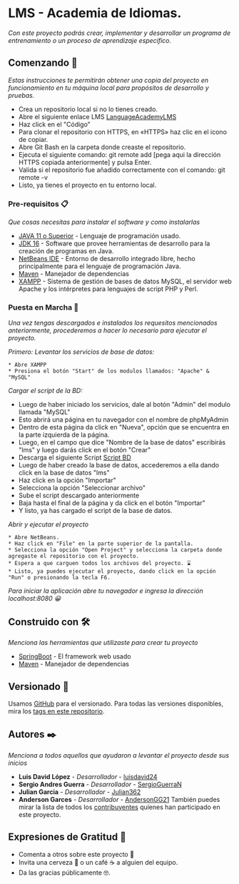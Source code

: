 # LMS - Academia de Idiomas.

_Con este proyecto podrás crear, implementar y desarrollar un programa de entrenamiento o un proceso de aprendizaje específico._

## Comenzando 🚀

_Estas instrucciones te permitirán obtener una copia del proyecto en funcionamiento en tu máquina local para propósitos de desarrollo y pruebas._

* Crea un repositorio local si no lo tienes creado.
* Abre el siguiente enlace LMS [LanguageAcademyLMS](https://github.com/AndersonGG21/LanguageAcademyLMS) 
* Haz click en el "Código"
* Para clonar el repositorio con HTTPS, en «HTTPS» haz clic en el icono de copiar.
* Abre Git Bash en la carpeta donde creaste el repositorio.
* Ejecuta el siguiente comando: git remote add [pega aqui la dirección HTTPS copiada anteriormente] y pulsa Enter.
* Valida si el repositorio fue añadido correctamente con el comando: git remote -v
* Listo, ya tienes el proyecto en tu entorno local.


### Pre-requisitos 📋

_Que cosas necesitas para instalar el software y como instalarlas_

* [JAVA 11 o Superior](https://www.java.com/es/) - Lenguaje de programación usado.
* [JDK 16](https://www.oracle.com/co/java/technologies/downloads/) - Software que provee herramientas de desarrollo para la creación de programas en Java. 
* [NetBeans IDE](https://netbeans.apache.org/download/index.html) - Entorno de desarrollo integrado libre, hecho principalmente para el lenguaje de programación Java. 
* [Maven](https://maven.apache.org/) - Manejador de dependencias
* [XAMPP](https://www.apachefriends.org/es/index.html) - Sistema de gestión de bases de datos MySQL, el servidor web Apache y los intérpretes para lenguajes de script PHP y Perl.


### Puesta en Marcha 🔧

_Una vez tengas descargados e instalados los requesitos mencionados anteriormente, procederemos a hacer lo necesario para ejecutar el proyecto._

_Primero: Levantar los servicios de base de datos:_

```
* Abre XAMPP
* Presiona el botón "Start" de los modulos llamados: "Apache" & "MySQL"
```


_Cargar el script de la BD:_


* Luego de haber iniciado los servicios, dale al botón "Admin" del modulo llamada "MySQL"
* Esto abrirá una página en tu navegador con el nombre de phpMyAdmin
* Dentro de esta página da click en "Nueva", opción que se encuentra en la parte izquierda de la página.
* Luego, en el campo que dice "Nombre de la base de datos" escribirás "lms" y luego darás click en el botón "Crear"
* Descarga el siguiente Script [Script BD](https://drive.google.com/file/d/1NIlV02taBTowKH8EELAYB8cj5IQCdZUK/view?usp=share_link)
* Luego de haber creado la base de datos, accederemos a ella dando click en la base de datos "lms"
* Haz click en la opción "Importar"
* Selecciona la opción "Seleccionar archivo"
* Sube el script descargado anteriormente
* Baja hasta el final de la página y da click en el botón "Importar"
* Y listo, ya has cargado el script de la base de datos.



_Abrir y ejecutar el proyecto_

```
* Abre NetBeans.
* Haz click en "File" en la parte superior de la pantalla.
* Selecciona la opción "Open Project" y selecciona la carpeta donde agregaste el repositorio con el proyecto.
* Espera a que carguen todos los archivos del proyecto. ⌛
* Listo, ya puedes ejecutar el proyecto, dando click en la opción "Run" o presionando la tecla F6.
```

_Para iniciar la aplicación abre tu navegador e ingresa la dirección localhost:8080 😀_

## Construido con 🛠️

_Menciona las herramientas que utilizaste para crear tu proyecto_

* [SpringBoot](https://spring.io/projects/spring-boot) - El framework web usado
* [Maven](https://maven.apache.org/) - Manejador de dependencias


## Versionado 📌

Usamos [GitHub](https://github.com) para el versionado. Para todas las versiones disponibles, mira los [tags en este repositorio](https://github.com/AndersonGG21/LanguageAcademyLMS).

## Autores ✒️

_Menciona a todos aquellos que ayudaron a levantar el proyecto desde sus inicios_

* **Luis David López** - *Desarrollador* - [luisdavid24](https://github.com/luisdavid24)
* **Sergio Andres Guerra** - *Desarrollador* - [SergioGuerraN](https://github.com/SergioGuerraN)
* **Julian Garcia** - *Desarrollador* - [Julian362](https://github.com/Julian362)
* **Anderson Garces** - *Desarrollador* - [AndersonGG21](https://github.com/AndersonGG21)
También puedes mirar la lista de todos los [contribuyentes](github.com/AndersonGG21/LanguageAcademyLMS/graphs/contributors) quíenes han participado en este proyecto. 


## Expresiones de Gratitud 🎁

* Comenta a otros sobre este proyecto 📢
* Invita una cerveza 🍺 o un café ☕ a alguien del equipo. 
* Da las gracias públicamente 🤓.


